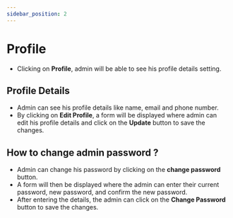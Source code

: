 ```yaml
---
sidebar_position: 2
---
```


# Profile
- Clicking on **Profile**, admin will be able to see his profile details setting.


<!-- ![profile](./img/p.png) -->

## Profile Details


<!-- ![profile](./img/p1.png) -->

- Admin can see his profile details like name, email and phone number.
- By clicking on **Edit Profile**, a form will be displayed where admin can edit his profile details and click on the **Update** button to save the changes.


<!-- ![profile](./img/p2.png) -->


## How to change admin password ?

- Admin can change his password by clicking on the **change password** button.
- A form will then be displayed where the admin can enter their current password, new password, and confirm the new password. 
- After entering the details, the admin can click on the **Change Password** button to save the changes.


<!-- ![profile](./img/p3.png) -->

